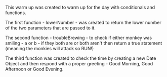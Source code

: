 This warm up was created to warm up for the day with conditionals and functions. 

The first function - lowerNumber - was created to return the lower number of the two parameters that are passed to it. 

The second function - troubleBrewing - to check if either monkey was smiling - a or b - if they both are or both aren't then return a true statement (meaning the monkies will attack so RUN!)

The third function was created to check the time by creating a new Date Object and then respond with a proper greeting - Good Morning, Good Afternoon or Good Evening.
